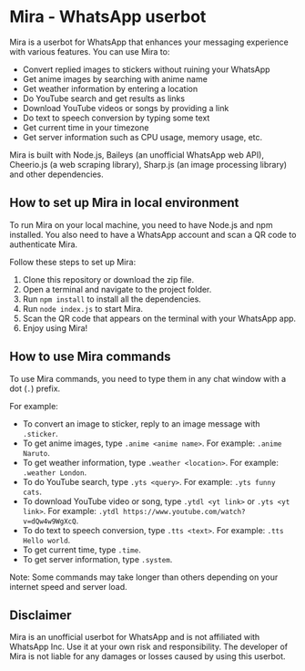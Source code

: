 # Mira - WhatsApp userbot

Mira is a userbot for WhatsApp that enhances your messaging experience with various features. You can use Mira to:

- Convert replied images to stickers without ruining your WhatsApp
- Get anime images by searching with anime name
- Get weather information by entering a location
- Do YouTube search and get results as links
- Download YouTube videos or songs by providing a link
- Do text to speech conversion by typing some text
- Get current time in your timezone
- Get server information such as CPU usage, memory usage, etc.

Mira is built with Node.js, Baileys (an unofficial WhatsApp web API), Cheerio.js (a web scraping library), Sharp.js (an image processing library) and other dependencies.

## How to set up Mira in local environment

To run Mira on your local machine, you need to have Node.js and npm installed. You also need to have a WhatsApp account and scan a QR code to authenticate Mira.

Follow these steps to set up Mira:

1. Clone this repository or download the zip file.
2. Open a terminal and navigate to the project folder.
3. Run `npm install` to install all the dependencies.
4. Run `node index.js` to start Mira.
5. Scan the QR code that appears on the terminal with your WhatsApp app.
6. Enjoy using Mira!

## How to use Mira commands

To use Mira commands, you need to type them in any chat window with a dot (`.`) prefix.

For example:

- To convert an image to sticker, reply to an image message with `.sticker`.
- To get anime images, type `.anime <anime name>`. For example: `.anime Naruto`.
- To get weather information, type `.weather <location>`. For example: `.weather London`.
- To do YouTube search, type `.yts <query>`. For example: `.yts funny cats`.
- To download YouTube video or song, type `.ytdl <yt link>` or `.yts <yt link>`. For example: `.ytdl https://www.youtube.com/watch?v=dQw4w9WgXcQ`.
- To do text to speech conversion, type `.tts <text>`. For example: `.tts Hello world`.
- To get current time, type `.time`.
- To get server information, type `.system`.

Note: Some commands may take longer than others depending on your internet speed and server load.

## Disclaimer

Mira is an unofficial userbot for WhatsApp and is not affiliated with WhatsApp Inc. Use it at your own risk and responsibility. The developer of Mira is not liable for any damages or losses caused by using this userbot.
